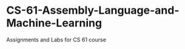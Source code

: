 CS-61-Assembly-Language-and-Machine-Learning
============================================

Assignments and Labs for CS 61 course
